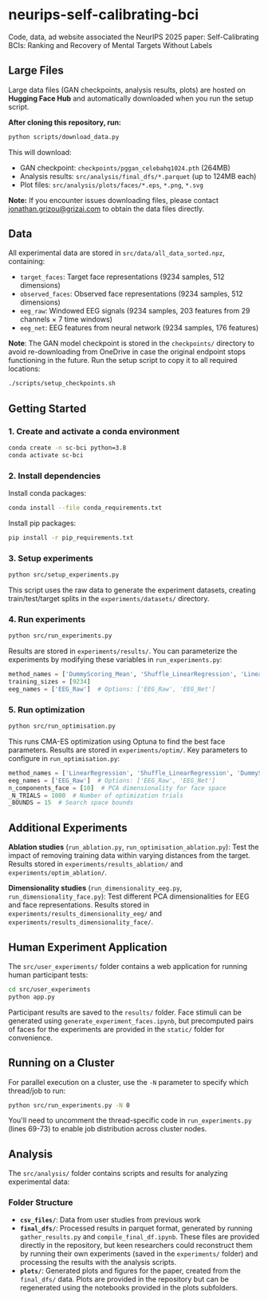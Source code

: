 # neurips-self-calibrating-bci
Code, data, ad website associated the NeurIPS 2025 paper: Self-Calibrating BCIs: Ranking and Recovery of Mental Targets Without Labels

## Large Files

Large data files (GAN checkpoints, analysis results, plots) are hosted on **Hugging Face Hub** and automatically downloaded when you run the setup script.

**After cloning this repository, run:**

```bash
python scripts/download_data.py
```

This will download:
- GAN checkpoint: `checkpoints/pggan_celebahq1024.pth` (264MB)
- Analysis results: `src/analysis/final_dfs/*.parquet` (up to 124MB each)
- Plot files: `src/analysis/plots/faces/*.eps`, `*.png`, `*.svg`

**Note:** If you encounter issues downloading files, please contact jonathan.grizou@grizai.com to obtain the data files directly.

## Data

All experimental data are stored in `src/data/all_data_sorted.npz`, containing:
- `target_faces`: Target face representations (9234 samples, 512 dimensions)
- `observed_faces`: Observed face representations (9234 samples, 512 dimensions)
- `eeg_raw`: Windowed EEG signals (9234 samples, 203 features from 29 channels × 7 time windows)
- `eeg_net`: EEG features from neural network (9234 samples, 176 features)

**Note**: The GAN model checkpoint is stored in the `checkpoints/` directory to avoid re-downloading from OneDrive in case the original endpoint stops functioning in the future. Run the setup script to copy it to all required locations:

```bash
./scripts/setup_checkpoints.sh
```

## Getting Started

### 1. Create and activate a conda environment

```bash
conda create -n sc-bci python=3.8
conda activate sc-bci
```

### 2. Install dependencies

Install conda packages:
```bash
conda install --file conda_requirements.txt
```

Install pip packages:
```bash
pip install -r pip_requirements.txt
```

### 3. Setup experiments

```bash
python src/setup_experiments.py
```

This script uses the raw data to generate the experiment datasets, creating train/test/target splits in the `experiments/datasets/` directory.

### 4. Run experiments

```bash
python src/run_experiments.py
```

Results are stored in `experiments/results/`. You can parameterize the experiments by modifying these variables in `run_experiments.py`:

```python
method_names = ['DummyScoring_Mean', 'Shuffle_LinearRegression', 'LinearRegression']
training_sizes = [9234]
eeg_names = ['EEG_Raw']  # Options: ['EEG_Raw', 'EEG_Net']
```

### 5. Run optimization

```bash
python src/run_optimisation.py
```

This runs CMA-ES optimization using Optuna to find the best face parameters. Results are stored in `experiments/optim/`. Key parameters to configure in `run_optimisation.py`:

```python
method_names = ['LinearRegression', 'Shuffle_LinearRegression', 'DummyScoring_Mean']
eeg_names = ['EEG_Raw']  # Options: ['EEG_Raw', 'EEG_Net']
n_components_face = [10]  # PCA dimensionality for face space
_N_TRIALS = 1000  # Number of optimization trials
_BOUNDS = 15  # Search space bounds
```

## Additional Experiments

**Ablation studies** (`run_ablation.py`, `run_optimisation_ablation.py`): Test the impact of removing training data within varying distances from the target. Results stored in `experiments/results_ablation/` and `experiments/optim_ablation/`.

**Dimensionality studies** (`run_dimensionality_eeg.py`, `run_dimensionality_face.py`): Test different PCA dimensionalities for EEG and face representations. Results stored in `experiments/results_dimensionality_eeg/` and `experiments/results_dimensionality_face/`.

## Human Experiment Application

The `src/user_experiments/` folder contains a web application for running human participant tests:

```bash
cd src/user_experiments
python app.py
```

Participant results are saved to the `results/` folder. Face stimuli can be generated using `generate_experiment_faces.ipynb`, but precomputed pairs of faces for the experiments are provided in the `static/` folder for convenience.

## Running on a Cluster

For parallel execution on a cluster, use the `-N` parameter to specify which thread/job to run:

```bash
python src/run_experiments.py -N 0
```

You'll need to uncomment the thread-specific code in `run_experiments.py` (lines 69-73) to enable job distribution across cluster nodes.

## Analysis

The `src/analysis/` folder contains scripts and results for analyzing experimental data:

### Folder Structure

- **`csv_files/`**: Data from user studies from previous work
- **`final_dfs/`**: Processed results in parquet format, generated by running `gather_results.py` and `compile_final_df.ipynb`. These files are provided directly in the repository, but keen researchers could reconstruct them by running their own experiments (saved in the `experiments/` folder) and processing the results with the analysis scripts.
- **`plots/`**: Generated plots and figures for the paper, created from the `final_dfs/` data. Plots are provided in the repository but can be regenerated using the notebooks provided in the plots subfolders.
